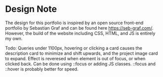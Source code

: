 # Design Note

The design for this portfolio is inspired by an open source front-end portfolio by Sebastian Graf and can be found here <https://seb-graf.com/>. However, the build of the website including CSS, HTML, and JS is entirely my own.

Todo: Queries under 1100px, hovering or clicking a card causes the description card to minimize and shift upwards, and the project image card to expand. Effect is reveresed when element is out of focus, or when clicked back. Can be done using ::focus or adding JS classes. ::focus and ::hover is probably better for speed.
